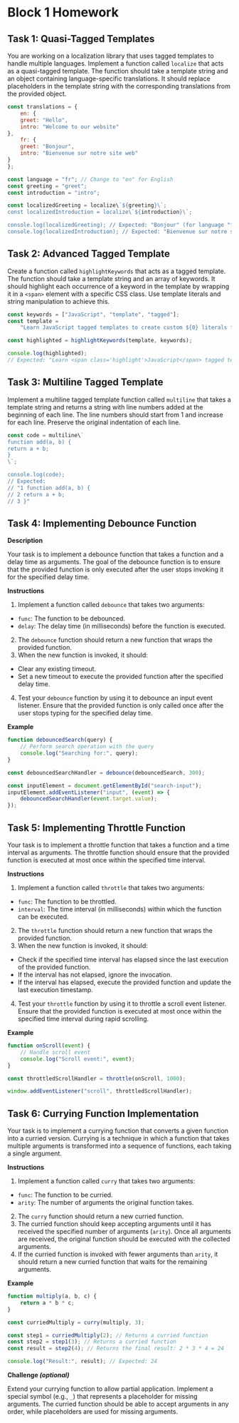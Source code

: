 # Block 1 Homework

## Task 1: Quasi-Tagged Templates

You are working on a localization library that uses tagged templates to handle multiple languages. Implement a function called `localize` that acts as a quasi-tagged template. The function should take a template string and an object containing language-specific translations. It should replace placeholders in the template string with the corresponding translations from the provided object.

```jsx
const translations = {
	en: {
	greet: "Hello",
	intro: "Welcome to our website"
},
	fr: {
	greet: "Bonjour",
	intro: "Bienvenue sur notre site web"
}
};

const language = "fr"; // Change to "en" for English
const greeting = "greet";
const introduction = "intro";

const localizedGreeting = localize\`${greeting}\`;
const localizedIntroduction = localize\`${introduction}\`;

console.log(localizedGreeting); // Expected: "Bonjour" (for language "fr")
console.log(localizedIntroduction); // Expected: "Bienvenue sur notre site web" (for language "fr")
```

## Task 2: Advanced Tagged Template

Create a function called `highlightKeywords` that acts as a tagged template. The function should take a template string and an array of keywords. It should highlight each occurrence of a keyword in the template by wrapping it in a `<span>` element with a specific CSS class. Use template literals and string manipulation to achieve this.

```jsx
const keywords = ["JavaScript", "template", "tagged"];
const template =
    "Learn JavaScript tagged templates to create custom ${0} literals for ${1} manipulation.";

const highlighted = highlightKeywords(template, keywords);

console.log(highlighted);
// Expected: "Learn <span class='highlight'>JavaScript</span> tagged templates to create custom <span class='highlight'>template</span> literals for <span class='highlight'>tagged</span> manipulation."
```

## Task 3: Multiline Tagged Template

Implement a multiline tagged template function called `multiline` that takes a template string and returns a string with line numbers added at the beginning of each line. The line numbers should start from 1 and increase for each line. Preserve the original indentation of each line.

```jsx
const code = multiline\`
function add(a, b) {
return a + b;
}
\`;

console.log(code);
// Expected:
// "1 function add(a, b) {
// 2 return a + b;
// 3 }"
```

## Task 4: Implementing Debounce Function

**Description**

Your task is to implement a debounce function that takes a function and a delay time as arguments. The goal of the debounce function is to ensure that the provided function is only executed after the user stops invoking it for the specified delay time.

**Instructions**

1. Implement a function called `debounce` that takes two arguments:

-   `func`: The function to be debounced.
-   `delay`: The delay time (in milliseconds) before the function is executed.

2. The `debounce` function should return a new function that wraps the provided function.
3. When the new function is invoked, it should:

-   Clear any existing timeout.
-   Set a new timeout to execute the provided function after the specified delay time.

4. Test your `debounce` function by using it to debounce an input event listener. Ensure that the provided function is only called once after the user stops typing for the specified delay time.

**Example**

```jsx
function debouncedSearch(query) {
    // Perform search operation with the query
    console.log("Searching for:", query);
}

const debouncedSearchHandler = debounce(debouncedSearch, 300);

const inputElement = document.getElementById("search-input");
inputElement.addEventListener("input", (event) => {
    debouncedSearchHandler(event.target.value);
});
```

## Task 5: Implementing Throttle Function

Your task is to implement a throttle function that takes a function and a time interval as arguments. The throttle function should ensure that the provided function is executed at most once within the specified time interval.

**Instructions**

1. Implement a function called `throttle` that takes two arguments:

-   `func`: The function to be throttled.
-   `interval`: The time interval (in milliseconds) within which the function can be executed.

2. The `throttle` function should return a new function that wraps the provided function.
3. When the new function is invoked, it should:

-   Check if the specified time interval has elapsed since the last execution of the provided function.
-   If the interval has not elapsed, ignore the invocation.
-   If the interval has elapsed, execute the provided function and update the last execution timestamp.

4. Test your `throttle` function by using it to throttle a scroll event listener. Ensure that the provided function is executed at most once within the specified time interval during rapid scrolling.

**Example**

```jsx
function onScroll(event) {
    // Handle scroll event
    console.log("Scroll event:", event);
}

const throttledScrollHandler = throttle(onScroll, 1000);

window.addEventListener("scroll", throttledScrollHandler);
```

## Task 6: Currying Function Implementation

Your task is to implement a currying function that converts a given function into a curried version. Currying is a technique in which a function that takes multiple arguments is transformed into a sequence of functions, each taking a single argument.

**Instructions**

1. Implement a function called `curry` that takes two arguments:

-   `func`: The function to be curried.
-   `arity`: The number of arguments the original function takes.

2. The `curry` function should return a new curried function.
3. The curried function should keep accepting arguments until it has received the specified number of arguments (`arity`). Once all arguments are received, the original function should be executed with the collected arguments.
4. If the curried function is invoked with fewer arguments than `arity`, it should return a new curried function that waits for the remaining arguments.

**Example**

```jsx
function multiply(a, b, c) {
    return a * b * c;
}

const curriedMultiply = curry(multiply, 3);

const step1 = curriedMultiply(2); // Returns a curried function
const step2 = step1(3); // Returns a curried function
const result = step2(4); // Returns the final result: 2 * 3 * 4 = 24

console.log("Result:", result); // Expected: 24
```

**Challenge _(optional)_**

Extend your currying function to allow partial application. Implement a special symbol (e.g., `_`) that represents a placeholder for missing arguments. The curried function should be able to accept arguments in any order, while placeholders are used for missing arguments.
